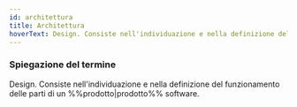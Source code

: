 ```yaml
---
id: architettura
title: Architettura
hoverText: Design. Consiste nell'individuazione e nella definizione del funzionamento delle parti di un prodotto software.
---
```


### Spiegazione del termine

Design. Consiste nell'individuazione e nella definizione del funzionamento delle parti di un %%prodotto|prodotto%% software.